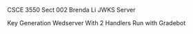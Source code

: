 CSCE 3550 Sect 002
Brenda Li
JWKS Server 

Key Generation 
Wedserver With 2 Handlers
Run with Gradebot